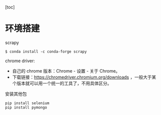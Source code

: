 [toc]

# 环境搭建
scrapy
```
$ conda install -c conda-forge scrapy
```

chrome driver: 
- 自己的 chrome 版本：Chrome - 设置 - 关于 Chrome。
- 下载链接：https://chromedriver.chromium.org/downloads ，一般大于某个版本就可以用一个统一的工具了，不用具体区分。

安装其他包
```
pip install selenium
pip install pymongo
```

